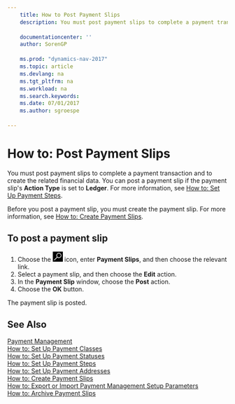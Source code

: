 ```yaml
---
    title: How to Post Payment Slips
    description: You must post payment slips to complete a payment transaction and to create the related financial data. You can post a payment slip if the payment slip's **Action Type** is set to **Ledger**.

    documentationcenter: ''
    author: SorenGP

    ms.prod: "dynamics-nav-2017"
    ms.topic: article
    ms.devlang: na
    ms.tgt_pltfrm: na
    ms.workload: na
    ms.search.keywords:
    ms.date: 07/01/2017
    ms.author: sgroespe

---
```

# How to: Post Payment Slips
You must post payment slips to complete a payment transaction and to create the related financial data. You can post a payment slip if the payment slip's **Action Type** is set to **Ledger**. For more information, see [How to: Set Up Payment Steps](-$-t_10862-payment-step-$-.md).  

Before you post a payment slip, you must create the payment slip. For more information, see [How to: Create Payment Slips](how-to-create-payment-slips.md).  

## To post a payment slip  

1.  Choose the ![Search for Page or Report](../../media/ui-search/search_small.png "Search for Page or Report icon") icon, enter **Payment Slips**, and then choose the relevant link.  
2.  Select a payment slip, and then choose the **Edit** action.  
3.  In the **Payment Slip** window, choose the **Post** action.  
4.  Choose the **OK** button.  

The payment slip is posted.  

## See Also  
 [Payment Management](payment-management.md)   
 [How to: Set Up Payment Classes](how-to-set-up-payment-classes.md)   
 [How to: Set Up Payment Statuses](how-to-set-up-payment-statuses.md)   
 [How to: Set Up Payment Steps](how-to-set-up-payment-steps.md)   
 [How to: Set Up Payment Addresses](how-to-set-up-payment-addresses.md)   
 [How to: Create Payment Slips](how-to-create-payment-slips.md)   
 [How to: Export or Import Payment Management Setup Parameters](how-to-export-or-import-payment-management-setup-parameters.md)   
 [How to: Archive Payment Slips](how-to-archive-payment-slips.md)
